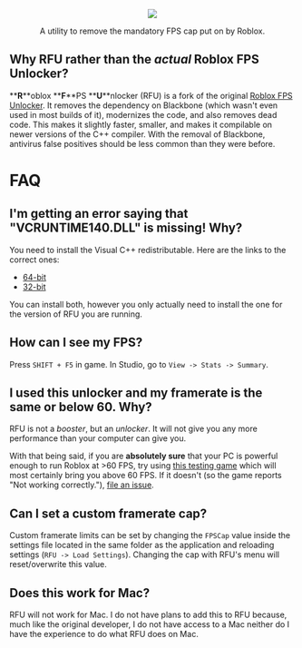 <p align="center">
  <img src="https://raw.githubusercontent.com/LewisTehMinerz/RFU/master/repository-banner.png">
</p>
<p align="center">
  A utility to remove the mandatory FPS cap put on by Roblox.
</p>

## Why RFU rather than the *actual* Roblox FPS Unlocker?
**__R__**oblox **__F__**PS **__U__**nlocker (RFU) is a fork of the original [Roblox FPS Unlocker](https://github.com/axstin/rbxfpsunlocker). It
removes the dependency on Blackbone (which wasn't even used in most builds of it), modernizes the code, and also removes dead code. This makes
it slightly faster, smaller, and makes it compilable on newer versions of the C++ compiler. With the removal of Blackbone, antivirus false
positives should be less common than they were before.

# FAQ
## I'm getting an error saying that "VCRUNTIME140.DLL" is missing! Why?
You need to install the Visual C++ redistributable. Here are the links to the correct ones:
* [64-bit](https://aka.ms/vs/16/release/vc_redist.x64.exe)
* [32-bit](https://aka.ms/vs/16/release/vc_redist.x86.exe)

You can install both, however you only actually need to install the one for the version of RFU you are running.

## How can I see my FPS?
Press `SHIFT + F5` in game. In Studio, go to `View -> Stats -> Summary`.

## I used this unlocker and my framerate is the same or below 60. Why?
RFU is not a *booster*, but an *unlocker*. It will not give you any more performance than your computer can give you.

With that being said, if you are **absolutely sure** that your PC is powerful enough to run Roblox at >60 FPS, try using
[this testing game](https://www.roblox.com/games/5885482504/-) which will most certainly bring you above 60 FPS. If it doesn't (so the game
reports "Not working correctly."), [file an issue](https://github.com/LewisTehMinerz/RFU/issues).

## Can I set a custom framerate cap?
Custom framerate limits can be set by changing the `FPSCap` value inside the settings file located in the same folder as the application
and reloading settings (`RFU -> Load Settings`). Changing the cap with RFU's menu will reset/overwrite this value.

## Does this work for Mac?
RFU will not work for Mac. I do not have plans to add this to RFU because, much like the original developer, I do not have access to a Mac
neither do I have the experience to do what RFU does on Mac.